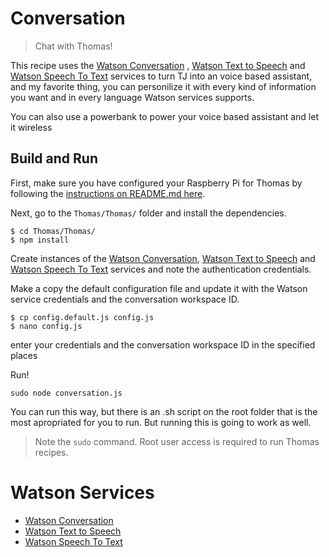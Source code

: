 # Conversation
> Chat with Thomas!

This recipe uses the [Watson Conversation](https://www.ibm.com/watson/developercloud/conversation.html) , [Watson Text to Speech](https://www.ibm.com/watson/developercloud/text-to-speech.html) and [Watson Speech To Text](https://www.ibm.com/watson/services/speech-to-text.html) services to turn TJ into an voice based assistant, and my favorite thing, you can personilize it with every kind of information you want and in every language Watson services supports.

You can also use a powerbank to power your voice based assistant and let it wireless

## Build and Run
First, make sure you have configured your Raspberry Pi for Thomas by following the [instructions on README.md here](https://github.com/GuiJordao21/Thomas/blob/master/README.md).

Next, go to the `Thomas/Thomas/` folder and install the dependencies.

    $ cd Thomas/Thomas/
    $ npm install

Create instances of the [Watson Conversation](https://www.ibm.com/watson/developercloud/conversation.html),  [Watson Text to Speech](https://www.ibm.com/watson/developercloud/text-to-speech.html) and [Watson Speech To Text](https://www.ibm.com/watson/services/speech-to-text.html) services and note the authentication credentials.

Make a copy the default configuration file and update it with the Watson service credentials and the conversation workspace ID.

    $ cp config.default.js config.js
    $ nano config.js

enter your credentials and the conversation workspace ID in the specified places

Run!

    sudo node conversation.js

You can run this way, but there is an .sh script on the root folder that is the most apropriated for you to run. But running this is going to work as well.

> Note the `sudo` command. Root user access is required to run Thomas recipes.

# Watson Services
- [Watson Conversation](https://www.ibm.com/watson/developercloud/conversation.html)
- [Watson Text to Speech](https://www.ibm.com/watson/developercloud/text-to-speech.html)
- [Watson Speech To Text](https://www.ibm.com/watson/services/speech-to-text.html)
